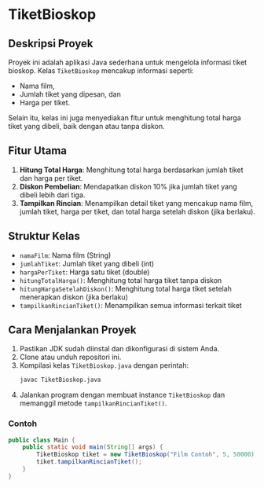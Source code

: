 # TiketBioskop

## Deskripsi Proyek
Proyek ini adalah aplikasi Java sederhana untuk mengelola informasi tiket bioskop. Kelas `TiketBioskop` mencakup informasi seperti:
- Nama film,
- Jumlah tiket yang dipesan, dan
- Harga per tiket.

Selain itu, kelas ini juga menyediakan fitur untuk menghitung total harga tiket yang dibeli, baik dengan atau tanpa diskon.

## Fitur Utama
1. **Hitung Total Harga**: Menghitung total harga berdasarkan jumlah tiket dan harga per tiket.
2. **Diskon Pembelian**: Mendapatkan diskon 10% jika jumlah tiket yang dibeli lebih dari tiga.
3. **Tampilkan Rincian**: Menampilkan detail tiket yang mencakup nama film, jumlah tiket, harga per tiket, dan total harga setelah diskon (jika berlaku).

## Struktur Kelas
- `namaFilm`: Nama film (String)
- `jumlahTiket`: Jumlah tiket yang dibeli (int)
- `hargaPerTiket`: Harga satu tiket (double)
- `hitungTotalHarga()`: Menghitung total harga tiket tanpa diskon
- `hitungHargaSetelahDiskon()`: Menghitung total harga tiket setelah menerapkan diskon (jika berlaku)
- `tampilkanRincianTiket()`: Menampilkan semua informasi terkait tiket

## Cara Menjalankan Proyek
1. Pastikan JDK sudah diinstal dan dikonfigurasi di sistem Anda.
2. Clone atau unduh repositori ini.
3. Kompilasi kelas `TiketBioskop.java` dengan perintah:
    ```bash
    javac TiketBioskop.java
    ```
4. Jalankan program dengan membuat instance `TiketBioskop` dan memanggil metode `tampilkanRincianTiket()`.

### Contoh
```java
public class Main {
    public static void main(String[] args) {
        TiketBioskop tiket = new TiketBioskop("Film Contoh", 5, 50000);
        tiket.tampilkanRincianTiket();
    }
}
